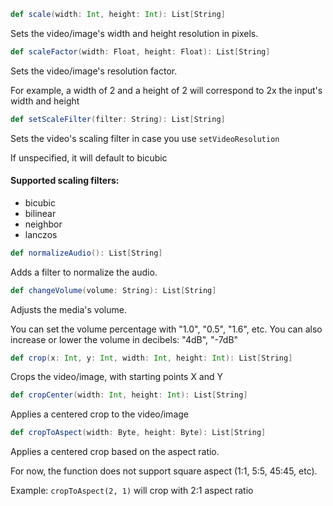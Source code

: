```scala
def scale(width: Int, height: Int): List[String]
```
Sets the video/image's width and height resolution in pixels.

```scala
def scaleFactor(width: Float, height: Float): List[String]
```
Sets the video/image's resolution factor.

For example, a width of 2 and a height of 2 will correspond to 2x the input's width and height

```scala
def setScaleFilter(filter: String): List[String]
```
Sets the video's scaling filter in case you use ```setVideoResolution```

If unspecified, it will default to bicubic

#### Supported scaling filters:
* bicubic
* bilinear
* neighbor
* lanczos

```scala
def normalizeAudio(): List[String]
```
Adds a filter to normalize the audio.

```scala
def changeVolume(volume: String): List[String]
```
Adjusts the media's volume.

You can set the volume percentage with "1.0", "0.5", "1.6", etc.
You can also increase or lower the volume in decibels: "4dB", "-7dB"

```scala
def crop(x: Int, y: Int, width: Int, height: Int): List[String]
```
Crops the video/image, with starting points X and Y

```scala
def cropCenter(width: Int, height: Int): List[String]
```
Applies a centered crop to the video/image

```scala
def cropToAspect(width: Byte, height: Byte): List[String]
```
Applies a centered crop based on the aspect ratio.

For now, the function does not support square aspect (1:1, 5:5, 45:45, etc).

Example: ```cropToAspect(2, 1)``` will crop with 2:1 aspect ratio
